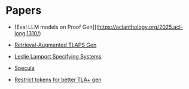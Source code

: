 # Papers

- [Eval LLM models on Proof Gen]](https://aclanthology.org/2025.acl-long.1310/)

- [Retrieval-Augmented TLAPS Gen](https://arxiv.org/pdf/2501.03073v1)

- [Leslie Lamport Specifying Systems](https://www.microsoft.com/en-us/research/wp-content/uploads/2018/05/book-02-08-08.pdf)

- [Specula](https://github.com/specula-org/Specula)

- [Restrict tokens for better TLA+ gen](https://codeberg.org/tlaplus/tla-constrain-llm)